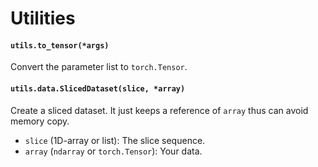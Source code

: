 # Utilities

#### `utils.to_tensor(*args)`

Convert the parameter list to `torch.Tensor`.



#### `utils.data.SlicedDataset(slice, *array)`

Create a sliced dataset. It just keeps a reference of `array` thus can avoid memory copy.

+   `slice` (1D-array or list): The slice sequence.
+   `array` (`ndarray` or `torch.Tensor`): Your data.